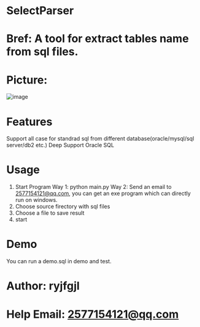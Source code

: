 # SelectParser
# Bref: A tool for extract tables name from sql files.
# Picture:
![image](https://user-images.githubusercontent.com/39375647/166620735-db9e68b9-6143-435b-bd8d-8cfbbe2a19f2.png)
# Features
Support all case for standrad sql from different database(oracle/mysql/sql server/db2 etc.)
Deep Support Oracle SQL
# Usage
1. Start Program
Way 1: python main.py
Way 2: Send an email to 2577154121@qq.com, you can get an exe program which can directly run on windows.
2. Choose source firectory with sql files
3. Choose a file to save result
4. start
# Demo
You can run a demo.sql in demo and test.

# Author: ryjfgjl
# Help Email: 2577154121@qq.com
